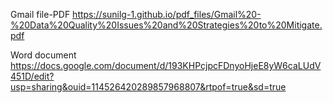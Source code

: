 
Gmail file-PDF 
https://sunilg-1.github.io/pdf_files/Gmail%20-%20Data%20Quality%20Issues%20and%20Strategies%20to%20Mitigate.pdf

Word document
https://docs.google.com/document/d/193KHPcjpcFDnyoHjeE8yW6caLUdV451D/edit?usp=sharing&ouid=114526420289857968807&rtpof=true&sd=true
